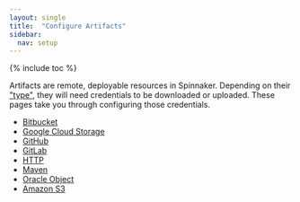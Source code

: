```yaml
---
layout: single
title:  "Configure Artifacts"
sidebar:
  nav: setup
---
```


{% include toc %}

Artifacts are remote, deployable resources in Spinnaker. Depending on
their ["type"](/reference/artifacts), they will need credentials to be
downloaded or uploaded. These pages take you through configuring those
credentials.

* [Bitbucket](/setup/artifacts/bitbucket/)
* [Google Cloud Storage](/setup/artifacts/gcs/)
* [GitHub](/setup/artifacts/github/)
* [GitLab](/setup/artifacts/gitlab/)
* [HTTP](/setup/artifacts/http/)
* [Maven](/setup/artifacts/maven/)
* [Oracle Object](/setup/artifacts/oracle/)
* [Amazon S3](/setup/artifacts/s3/)

